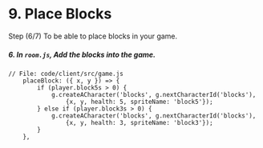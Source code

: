 # 9. Place Blocks

Step (6/7) To be able to place blocks in your game. 

##### 6. In `room.js`, Add the blocks into the game.

```
// File: code/client/src/game.js
	placeBlock: ({ x, y }) => {
		if (player.block5s > 0) {
			g.createACharacter('blocks', g.nextCharacterId('blocks'),
				{x, y, health: 5, spriteName: 'block5'});
		} else if (player.block3s > 0) {
			g.createACharacter('blocks', g.nextCharacterId('blocks'),
				{x, y, health: 3, spriteName: 'block3'});
		}
	},
```
